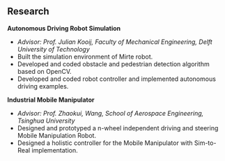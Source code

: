 ## Research

**Autonomous Driving Robot Simulation**
*   *Advisor: Prof. Julian Kooij, Faculty of Mechanical Engineering, Delft University of Technology*
*   Built the simulation environment of Mirte robot.
*   Developed and coded obstacle and pedestrian detection algorithm based on OpenCV.
*   Developed and coded robot controller and implemented autonomous driving examples.

**Industrial Mobile Manipulator**
*   *Advisor: Prof. Zhaokui, Wang, School of Aerospace Engineering, Tsinghua University*
*   Designed and prototyped a n-wheel independent driving and steering Mobile Manipulation Robot.
*   Designed a holistic controller for the Mobile Manipulator with Sim-to-Real implementation.
